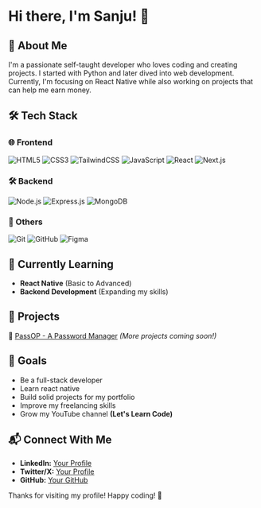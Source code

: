 # Hi there, I'm Sanju! 👋

## 🚀 About Me
I'm a passionate self-taught developer who loves coding and creating projects. I started with Python and later dived into web development. Currently, I'm focusing on React Native while also working on projects that can help me earn money.

## 🛠 Tech Stack

### 🌐 Frontend
![HTML5](https://img.shields.io/badge/HTML5-E34F26?style=for-the-badge&logo=html5&logoColor=white)
![CSS3](https://img.shields.io/badge/CSS3-1572B6?style=for-the-badge&logo=css3&logoColor=white)
![TailwindCSS](https://img.shields.io/badge/TailwindCSS-06B6D4?style=for-the-badge&logo=tailwindcss&logoColor=white)
![JavaScript](https://img.shields.io/badge/JavaScript-F7DF1E?style=for-the-badge&logo=javascript&logoColor=black)
![React](https://img.shields.io/badge/React-61DAFB?style=for-the-badge&logo=react&logoColor=black)
![Next.js](https://img.shields.io/badge/Next.js-000000?style=for-the-badge&logo=next.js&logoColor=white)

### 🛠️ Backend
![Node.js](https://img.shields.io/badge/Node.js-339933?style=for-the-badge&logo=node.js&logoColor=white)
![Express.js](https://img.shields.io/badge/Express.js-000000?style=for-the-badge&logo=express&logoColor=white)
![MongoDB](https://img.shields.io/badge/MongoDB-47A248?style=for-the-badge&logo=mongodb&logoColor=white)

### 🛑 Others
![Git](https://img.shields.io/badge/Git-F05032?style=for-the-badge&logo=git&logoColor=white)
![GitHub](https://img.shields.io/badge/GitHub-181717?style=for-the-badge&logo=github&logoColor=white)
![Figma](https://img.shields.io/badge/Figma-F24E1E?style=for-the-badge&logo=figma&logoColor=white)


## 🌱 Currently Learning
- **React Native** (Basic to Advanced)
- **Backend Development** (Expanding my skills)

## 📌 Projects
🔹 [PassOP - A Password Manager](#) *(More projects coming soon!)*

## 🎯 Goals
- Be a full-stack developer
- Learn react native
- Build solid projects for my portfolio
- Improve my freelancing skills
- Grow my YouTube channel **(Let's Learn Code)**

## 📬 Connect With Me
- **LinkedIn:** [Your Profile](www.linkedin.com/in/sanju-pal2025)
- **Twitter/X:** [Your Profile](#)
- **GitHub:** [Your GitHub](https://github.com/sanju5683)

Thanks for visiting my profile! Happy coding! 🚀

